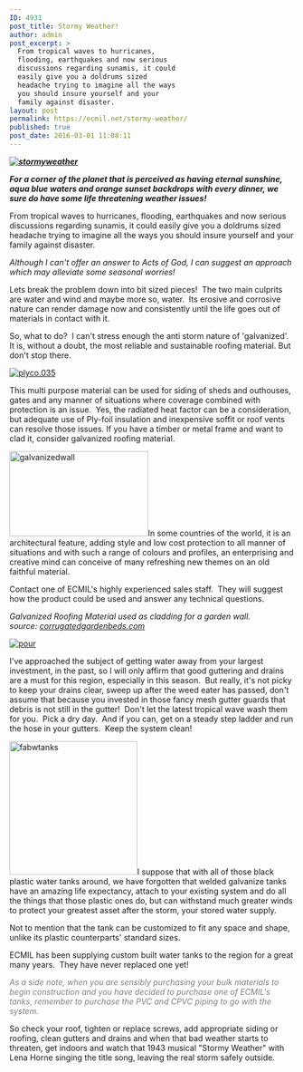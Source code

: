 ```yaml
---
ID: 4931
post_title: Stormy Weather!
author: admin
post_excerpt: >
  From tropical waves to hurricanes,
  flooding, earthquakes and now serious
  discussions regarding sunamis, it could
  easily give you a doldrums sized
  headache trying to imagine all the ways
  you should insure yourself and your
  family against disaster.
layout: post
permalink: https://ecmil.net/stormy-weather/
published: true
post_date: 2016-03-01 11:08:11
---
```

<p class="p1"><em><strong><a href="http://ecmil.net/master/wp-content/uploads/2013/12/stormyweather.jpg"><img class="alignnone size-full wp-image-4679" src="http://ecmil.net/master/wp-content/uploads/2013/12/stormyweather.jpg" alt="stormyweather" /></a></strong></em></p>
<p class="p1"><em><strong>For a corner of the planet that is perceived as having eternal sunshine, aqua blue waters and orange sunset backdrops with every dinner, we sure do have some life threatening weather issues!</strong></em></p>
<p class="p1">From tropical waves to hurricanes, flooding, earthquakes and now serious discussions regarding sunamis, it could easily give you a doldrums sized headache trying to imagine all the ways you should insure yourself and your family against disaster.</p>
<p class="p1"><em>Although I can't offer an answer to Acts of God, I can suggest an approach which may alleviate some seasonal worries!</em></p>
<p class="p1">Lets break the problem down into bit sized pieces!  The two main culprits are water and wind and maybe more so, water.  Its erosive and corrosive nature can render damage now and consistently until the life goes out of materials in contact with it.</p>
<p class="p1">So, what to do?  I can't stress enough the anti storm nature of 'galvanized'.
It is, without a doubt, the most reliable and sustainable roofing material.
But don't stop there.</p>
<p class="p1"><a href="http://ecmil.net/master/wp-content/uploads/2013/12/plyco.035.jpg"><img class="alignnone size-full wp-image-4368" src="http://ecmil.net/master/wp-content/uploads/2013/12/plyco.035.jpg" alt="plyco.035" /></a></p>
<p class="p1">This multi purpose material can be used for siding of sheds and outhouses, gates and any manner of situations where coverage combined with protection is an issue.  Yes, the radiated heat factor can be a consideration, but adequate use of Ply-foil insulation and inexpensive soffit or roof vents can resolve those issues.
If you have a timber or metal frame and want to clad it, consider galvanized roofing material.</p>
<a href="http://ecmil.net/master/wp-content/uploads/2013/12/galvanizedwall.jpg"><img class="alignleft wp-image-4681 size-full" src="http://ecmil.net/master/wp-content/uploads/2013/12/galvanizedwall.jpg" alt="galvanizedwall" width="245" height="150" /></a>In some countries of the world, it is an architectural feature, adding style and low cost protection to all manner of situations and with such a range of colours and profiles, an enterprising and creative mind can conceive of many refreshing new themes on an old faithful material.

Contact one of ECMIL's highly experienced sales staff.  They will suggest how the product could be used and answer any technical questions.

<em>Galvanized Roofing Material used as cladding for a garden wall.</em>
<em>source: <a href="http://www.corrugatedgardenbeds.com/" target="_blank">corrugatedgardenbeds.com</a></em>

<a href="http://ecmil.net/master/wp-content/uploads/2013/12/pour.jpg"><img class="alignnone size-full wp-image-4672" src="http://ecmil.net/master/wp-content/uploads/2013/12/pour.jpg" alt="pour" /></a>

I've approached the subject of getting water away from your largest investment, in the past, so I will only affirm that good guttering and drains are a must for this region, especially in this season.  But really, it's not picky to keep your drains clear, sweep up after the weed eater has passed, don't assume that because you invested in those fancy mesh gutter guards that debris is not still in the gutter!  Don't let the latest tropical wave wash them for you.  Pick a dry day.  And if you can, get on a steady step ladder and run the hose in your gutters.  Keep the system clean!
<p class="p1"><a href="http://ecmil.net/master/wp-content/uploads/2013/12/fabwtanks.png"><img class="alignleft wp-image-4680 size-full" src="http://ecmil.net/master/wp-content/uploads/2013/12/fabwtanks.png" alt="fabwtanks" width="226" height="236" /></a>I suppose that with all of those black plastic water tanks around, we have forgotten that welded galvanize tanks have an amazing life expectancy, attach to your existing system and do all the things that those plastic ones do, but can withstand much greater winds to protect your greatest asset after the storm, your stored water supply.</p>
<p class="p1">Not to mention that the tank can be customized to fit any space and shape, unlike its plastic counterparts' standard sizes.</p>
<p class="p1">ECMIL has been supplying custom built water tanks to the region for a great many years.  They have never replaced one yet!</p>
<p class="p1"><span style="color: #808080;"><em>As a side note, when you are sensibly purchasing your bulk materials to begin construction and you have decided to purchase one of ECMIL's tanks, remember to purchase the PVC and CPVC piping to go with the system.</em></span></p>
<p class="p1">So check your roof, tighten or replace screws, add appropriate siding or roofing, clean gutters and drains and when that bad weather starts to threaten, get indoors and watch that 1943 musical "Stormy Weather" with Lena Horne singing the title song, leaving the real storm safely outside.</p>
